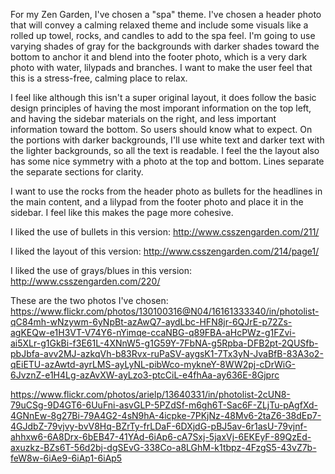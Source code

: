 For my Zen Garden, I've chosen a "spa" theme. I've chosen a header photo that will convey a calming relaxed theme and include some visuals like a rolled up towel, rocks, and candles to add to the spa feel. I'm going to use varying shades of gray for the backgrounds with darker shades toward the bottom to anchor it and blend into the footer photo, which is a very dark photo with water, lilypads and branches. I want to make the user feel that this is a stress-free, calming place to relax.

I feel like although this isn't a super original layout, it does follow the basic design principles of having the most imporant information on the top left, and having the sidebar materials on the right, and less important information toward the bottom. So users should know what to expect. On the portions with darker backgrounds, I'll use white text and darker text with the lighter backgrounds, so all the text is readable. I feel the the layout also has some nice symmetry with a photo at the top and bottom. Lines separate the separate sections for clarity.

I want to use the rocks from the header photo as bullets for the headlines in the main content, and a lilypad from the footer photo and place it in the sidebar. I feel like this makes the page more cohesive.

I liked the use of bullets in this version:
http://www.csszengarden.com/211/

I liked the layout of this version:
http://www.csszengarden.com/214/page1/

I liked the use of grays/blues in this version:
http://www.csszengarden.com/220/

These are the two photos I've chosen:
https://www.flickr.com/photos/130100316@N04/16161333340/in/photolist-qC84mh-wNzywm-6yNpBt-azAwQ7-aydLbc-HFN8jr-6QJrE-p72Zs-agKEQw-e1H3VT-V74Y6-nYimqe-ccaNBG-q89FBA-aHcPWz-g1FZvi-ai5XLr-g1GkBi-f3E61L-4XNnW5-g1G59Y-7FbNA-g5Rpba-DFB2pt-2QUSfb-pbJbfa-avv2MJ-azkqVh-b83Rvx-ruPaSV-aygsK1-7Tx3yN-JvaBfB-83A3o2-qEiETU-azAwtd-ayrLMS-ayLyNL-pibWco-mykneY-8WW2pj-cDrWiG-6JvznZ-e1H4Lg-azAvXW-ayLzo3-ptcCiL-e4fhAa-ay636E-8Gjprc


https://www.flickr.com/photos/arielp/13640331/in/photolist-2cUN8-79uCSg-9D4GT6-6UuFni-asvGLP-5PZdSf-m6gh6T-Sac6F-ZLjTu-pAgfXd-4GNnEw-8g27Bi-79A4G2-4sN9hA-4icpke-7PKjNz-48Mv6-2taZ6-38dEp7-4GJdbZ-79vjvy-bvV8Hq-BZrTy-frLDaF-6DXjdG-pBJ5av-6r1asU-79vjnf-ahhxw6-6A8Drx-6bEB47-41YAd-6iAp6-cA7Sxj-5jaxVj-6EKEyF-89QzEd-axuzkz-BZs6T-56d2bj-dgSEvG-338Co-a8LGhM-k1tbpz-4FzgS5-43vZ7b-feW8w-6iAe9-6iAp1-6iAp5


